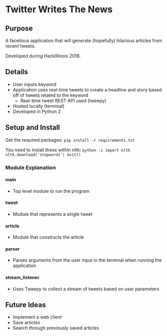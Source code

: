 # Twitter Writes The News

## Purpose
A facetious application that will generate (hopefully) hilarious articles from recent tweets.

Developed during HackIllinois 2018.

## Details
* User inputs keyword
* Application uses real-time tweets to create a headline and story based off of tweets related to the keyword
	* Real-time tweet REST API used (tweepy)
* Hosted locally (terminal)
* Developed in Python 2

## Setup and Install
Get the required packages:
	`pip install -r requirements.txt`

You need to install these within nltk:
	```python -i
	import nltk
	nltk.download('stopwords')
	exit()
	```



### Module Explanation
#### main
* Top level module to run the program

#### tweet
* Module that represents a single tweet

#### article
* Module that constructs the article

#### parser
* Parses arguments from the user input in the terminal when running the application

#### stream_listener
* Uses Tweepy to collect a stream of tweets based on user parameters

## Future Ideas
* Implement a web client
* Save articles
* Search through previously saved articles 
